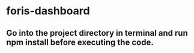 # foris-dashboard
## Go into the project directory in terminal and run npm install before executing the code.


